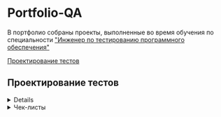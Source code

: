 # Portfolio-QA

В портфолио собраны проекты, выполненные во время обучения по специальности ["Инженер по тестированию программного обеспечения"](https://software-testing.ru/edu/3-online/331-qa-engineer#%D1%83%D1%81%D0%BB%D0%BE%D0%B2%D0%B8%D1%8F)

[Проектирование тестов](#test-design)<br>






## <a name="test-design" />Проектирование тестов

<details>
<summary>Mindmap</summary>
  
Решение для проекта [ДоДо Пицца](https://dodopizza.ru/)

![Mindmap](https://i.ibb.co/cK07nWTw/1.png)

Решение для проекта [Wildberries](https://www.wildberries.ru/)

![Mindmap](https://i.ibb.co/sph0LH8V/1.png)

</details>

<details>
<summary>Чек-листы</summary>
  
Поиск адреса и ввода номера телефона в оформлении заказа

|№|Проверка|Пример|Ожидаемый результат|
|Адрес в поле поиска|
|:--------------|:---------|:------|:------|
|1| Город улица дом | Иваново Ленина 22 | Адрес найден |
|2|	2 |	3 |	3 |
|3 |	2 |	3 |	3 |
|4 |	2 |	3 |	3 |
|5 |	2 |	3 |	3 |

</details>
